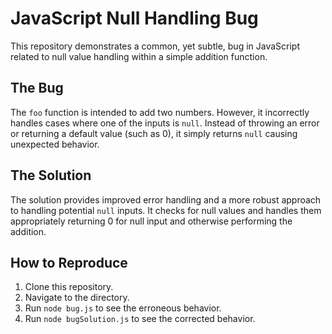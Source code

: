 # JavaScript Null Handling Bug

This repository demonstrates a common, yet subtle, bug in JavaScript related to null value handling within a simple addition function.

## The Bug
The `foo` function is intended to add two numbers. However, it incorrectly handles cases where one of the inputs is `null`.  Instead of throwing an error or returning a default value (such as 0), it simply returns `null` causing unexpected behavior.

## The Solution
The solution provides improved error handling and a more robust approach to handling potential `null` inputs.  It checks for null values and handles them appropriately returning 0 for null input and otherwise performing the addition.

## How to Reproduce
1. Clone this repository.
2. Navigate to the directory.
3. Run `node bug.js` to see the erroneous behavior.
4. Run `node bugSolution.js` to see the corrected behavior.